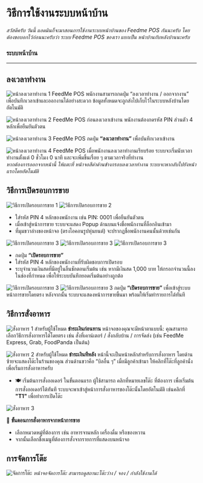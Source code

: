 # วิธีการใช้งานระบบหน้าบ้าน

*สวัสดีครับ วันนี้ แอดมินก็จะมาสอนการใช้งานระบบหน้าบ้านของ Feedme POS กันนะครับ โดยต้องขอบอกไว้ก่อนนะครับว่า ระบบ Feedme POS ของเรา แยกเป็น หน้าบ้านกับหลังบ้านนะครับ* <br/>
<h3>ระบบหน้าบ้าน</h3> 

---
## ลงเวลาทำงาน

![หน้าลงเวลาทำงาน 1 FeedMe POS](../images/howtouse/clockin1.jpg)
พนักงานสามารถกดปุ่ม “ลงเวลาทำงาน / ออกจากงาน” เพื่อบันทึกเวลาเข้าและออกงานได้อย่างสะดวก ข้อมูลทั้งหมดจะถูกส่งไปเก็บไว้ในระบบหลังบ้านโดยอัตโนมัติ

![หน้าลงเวลาทำงาน 2 FeedMe POS](../images/howtouse/clockin1_1.jpg)
ก่อนลงเวลาเข้างาน พนักงานต้องกดรหัส PIN ส่วนตัว 4 หลักเพื่อยืนยันตัวตน

![หน้าลงเวลาทำงาน 3 FeedMe POS](../images/howtouse/clockin1_2.jpg)
กดปุ่ม <b>“ลงเวลาทำงาน”</b> เพื่อบันทึกเวลาเข้างาน


![หน้าลงเวลาทำงาน 4 FeedMe POS](../images/howtouse/clockin1_3.jpg)
เมื่อพนักงานลงเวลาทำงานเรียบร้อย ระบบจะเริ่มนับเวลาทำงานตั้งแต่ 0 ชั่วโมง 0 นาที และจะเพิ่มขึ้นเรื่อย ๆ ตามเวลาจริงที่ทำงาน
</br>
*หากต้องการออกจากหน้านี้ ให้แตะที่ หน้าจอสีดำด้านข้างกรอบลงเวลาทำงาน ระบบจะพากลับไปยังหน้าแรกโดยอัตโนมัติ*







## วิธีการเปิดรอบการขาย
![วิธีการเปิดรอบการขาย 1](../images/howtouse/open_counter1.jpg)
![วิธีการเปิดรอบการขาย 2](../images/howtouse/open_counter2.jpg)

- ใส่รหัส PIN 4 หลักของพนักงาน เช่น PIN: 0001 เพื่อยืนยันตัวตน
- เมื่อเข้าสู่หน้าการขาย ระบบจะแสดง Popup ด้านบนแจ้งชื่อพนักงานที่ล็อกอินเข้ามา
- ที่มุมขวาล่างของหน้าจอ (ตรงไอคอนรูปหุ่นยนต์) จะปรากฏชื่อพนักงานคนนั้นด้วยเช่นกัน

![วิธีการเปิดรอบการขาย 3](../images/howtouse/open_counter3.jpg)
![วิธีการเปิดรอบการขาย 3](../images/howtouse/open_counter4.jpg)
![วิธีการเปิดรอบการขาย 3](../images/howtouse/open_counter5.jpg)

- กดปุ่ม <b>“เปิดรอบการขาย”</b>
- ใส่รหัส PIN 4 หลักของพนักงานที่รับผิดชอบการเปิดรอบ
- ระบุจำนวนเงินสดที่มีอยู่ในลิ้นชักตอนเริ่มต้น เช่น หากมีเงินสด 1,000 บาท ให้กรอกจำนวนนี้ลงในช่องที่กำหนด เพื่อให้ระบบบันทึกยอดเริ่มต้นอย่างถูกต้อ


![วิธีการเปิดรอบการขาย 3](../images/howtouse/open_counter6.jpg)
![วิธีการเปิดรอบการขาย 3](../images/howtouse/open_counter7.jpg)
กดปุ่ม <b>“เปิดรอบการขาย”</b> เพื่อเข้าสู่ระบบหน้าการขายโดยตรง
หลังจากนั้น ระบบจะแสดงหน้าการขายขึ้นมา พร้อมให้เริ่มทำรายการได้ทันที




## วิธีการสั่งอาหาร

![สั่งอาหาร 1](../images/howtouse/payfirst.jpg)
สำหรับผู้ใช้โหมด <b>ชำระเงินก่อนทาน</b> หน้าจอของคุณจะมีหน้าตาแบบนี้:
คุณสามารถเลือกวิธีการสั่งอาหารได้โดยตรง เช่น สั่งที่เคาน์เตอร์ / สั่งกลับบ้าน / การจัดส่ง (เช่น FeedMe Express, Grab, FoodPanda เป็นต้น)

![สั่งอาหาร 2](../images/howtouse/paylater.jpg)
สำหรับผู้ใช้โหมด <b>ชำระเงินทีหลัง</b> หน้านี้จะเป็นหน้าหลักสำหรับการสั่งอาหาร โดยด้านซ้ายจะแสดงโต๊ะในร้านของคุณ ส่วนด้านขวาคือ “บิลอื่น ๆ”
เมื่อมีลูกค้าเข้ามา ให้คลิกที่โต๊ะที่ลูกค้านั่งเพื่อเริ่มการสั่งอาหารครับ 
  - 🍽️ เริ่มต้นการสั่งออเดอร์
ในขั้นตอนแรก ผู้ใช้สามารถ คลิกที่หมายเลขโต๊ะ ที่ต้องการ เพื่อเริ่มต้นการสั่งออเดอร์ได้ทันที ระบบจะพาเข้าสู่หน้าการสั่งอาหารของโต๊ะนั้นโดยอัตโนมัติ เช่นคลิกที่ <b>"T1"</b> เพื่อทำการเปิดโต๊ะ

![สั่งอาหาร 3](../images/howtouse/ordering1.jpg)

🧾 <b>ขั้นตอนการสั่งอาหารจากหน้าการขาย</b>
- เลือกหมวดหมู่ที่ต้องการ เช่น อาหารจานหลัก เครื่องดื่ม หรือของหวาน
- จากนั้นเลือกชื่อเมนูที่ต้องการสั่งจากรายการที่แสดงบนหน้าจอ





## การจัดการโต๊ะ

![จัดการโต๊ะ](./images/table.png)
*หน้าจอจัดการโต๊ะ สามารถดูสถานะโต๊ะว่าง / จอง / กำลังใช้งานได้*
